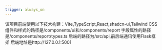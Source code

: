 ```yaml
---
trigger: always_on
---
```


该项目前端使用以下技术构建：Vite,TypeScript,React,shadcn-ui,Tailwind CSS
组件和样式的路径是/components/ui和/components/report
字段属性的路径是/components/report/types.ts
后端的路径为/src/api,前后端通讯使用Flask框架
后端地址是http://127.0.0.1:5001
